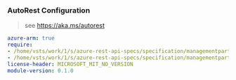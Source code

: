 ### AutoRest Configuration

> see https://aka.ms/autorest

``` yaml
azure-arm: true
require:
- /home/vsts/work/1/s/azure-rest-api-specs/specification/managementpartner/resource-manager/readme.md
- /home/vsts/work/1/s/azure-rest-api-specs/specification/managementpartner/resource-manager/readme.go.md
license-header: MICROSOFT_MIT_NO_VERSION
module-version: 0.1.0

```